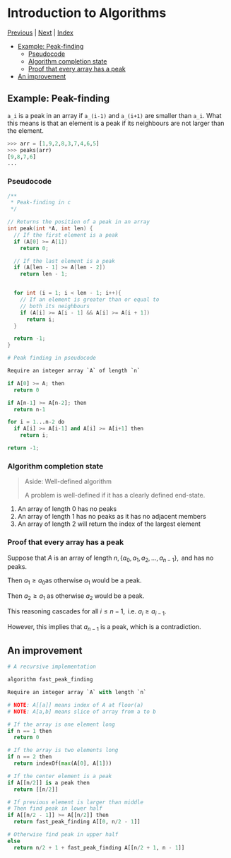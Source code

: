 # Introduction to Algorithms <!-- omit in toc -->

[Previous][prev] | [Next][next] | [Index][index]

[prev]: ./index.md
[next]: ./index.md
[index]: ./index.md

- [Example: Peak-finding](#example-peak-finding)
  - [Pseudocode](#pseudocode)
  - [Algorithm completion state](#algorithm-completion-state)
  - [Proof that every array has a peak](#proof-that-every-array-has-a-peak)
- [An improvement](#an-improvement)

## Example: Peak-finding

`a_i` is a peak in an array if `a_(i-1)` and `a_(i+1)` are smaller than `a_i`. What this means is that an element is a peak if its neighbours are not larger than the element.

```py
>>> arr = [1,9,2,8,3,7,4,6,5]
>>> peaks(arr)
[9,8,7,6]
...
```

### Pseudocode

```c
/**
 * Peak-finding in c
 */

// Returns the position of a peak in an array
int peak(int *A, int len) {
  // If the first element is a peak
  if (A[0] >= A[1])
    return 0;

  // If the last element is a peak
  if (A[len - 1] >= A[len - 2])
    return len - 1;


  for int (i = 1; i < len - 1; i++){
    // If an element is greater than or equal to
    // both its neighbours
    if (A[i] >= A[i - 1] && A[i] >= A[i + 1])
      return i;
  }

  return -1;
}
```

```py
# Peak finding in pseudocode

Require an integer array `A` of length `n`

if A[0] >= A; then
  return 0

if A[n-1] >= A[n-2]; then
  return n-1

for i = 1...n-2 do
  if A[i] >= A[i-1] and A[i] >= A[i+1] then
    return i;

return -1;
```

### Algorithm completion state

> Aside: Well-defined algorithm
>
> A problem is well-defined if it has a clearly defined end-state.

1. An array of length 0 has no peaks
2. An array of length 1 has no peaks as it has no adjacent members
3. An array of length 2 will return the index of the largest element

### Proof that every array has a peak

$\text{Suppose that } A \text{ is an array of length } n,\left\{ a_0, a_1, a_2, ..., a_{n-1} \right\}, \text{ and has no peaks. }$

$\text{Then }a_1\geq a_0 \text{as otherwise } a_1 \text{ would be a peak.}$

$\text{Then }a_2\geq a_1 \text{ as otherwise }a_2 \text{ would be a peak.}$

$\text{This reasoning cascades for all }i\leq n - 1, \text{ i.e. }a_i \geq a_{i-1}.$

$\text{However, this implies that } a_{n-1} \text{ is a peak, which is a contradiction.}$

## An improvement

```py
# A recursive implementation

algorithm fast_peak_finding

Require an integer array `A` with length `n`

# NOTE: A[[a]] means index of A at floor(a)
# NOTE: A[a,b] means slice of array from a to b

# If the array is one element long
if n == 1 then
  return 0

# If the array is two elements long
if n == 2 then
  return indexOf(max(A[0], A[1]))

# If the center element is a peak
if A[[n/2]] is a peak then
  return [[n/2]]

# If previous element is larger than middle
# Then find peak in lower half
if A[[n/2 - 1]] >= A[[n/2]] then
  return fast_peak_finding A[[0, n/2 - 1]]

# Otherwise find peak in upper half
else
  return n/2 + 1 + fast_peak_finding A[[n/2 + 1, n - 1]]
```
